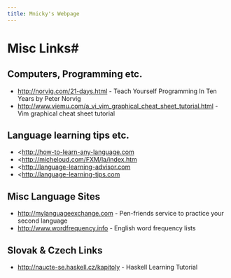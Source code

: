 ```yaml
---
title: Mnicky's Webpage
---
```


# Misc Links#

## Computers, Programming etc. ##

* <http://norvig.com/21-days.html> - Teach Yourself Programming In Ten Years by Peter Norvig
* <http://www.viemu.com/a_vi_vim_graphical_cheat_sheet_tutorial.html> - Vim graphical cheat sheet tutorial

## Language learning tips etc. ##

* <http://how-to-learn-any-language.com
* <http://micheloud.com/FXM/la/index.htm
* <http://language-learning-advisor.com
* <http://language-learning-tips.com

## Misc Language Sites ##

* <http://mylanguageexchange.com> - Pen-friends service to practice your second language
* <http://www.wordfrequency.info> - English word frequency lists

## Slovak & Czech Links ##

* <http://naucte-se.haskell.cz/kapitoly> - Haskell Learning Tutorial
